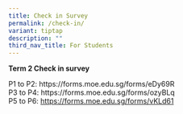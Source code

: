 ```yaml
---
title: Check in Survey
permalink: /check-in/
variant: tiptap
description: ""
third_nav_title: For Students
---
```

<p><strong>Term 2 Check in survey</strong>
</p>
<p>P1 to P2: <a rel="noopener noreferrer nofollow" target="_blank">https://forms.moe.edu.sg/forms/eDy69R</a>
<br>P3 to P4: <a rel="noopener noreferrer nofollow" target="_blank">https://forms.moe.edu.sg/forms/ozyBLq</a>
<br>P5 to P6: <a href="https://forms.moe.edu.sg/forms/vKLd61" rel="noopener nofollow" target="_blank">https://forms.moe.edu.sg/forms/vKLd61</a>
</p>